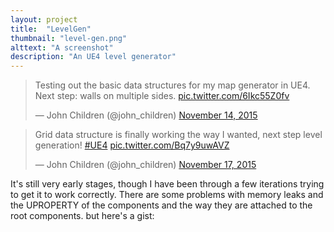 ```yaml
---
layout: project
title:  "LevelGen"
thumbnail: "level-gen.png"
alttext: "A screenshot"
description: "An UE4 level generator"
---
```



<blockquote class="twitter-tweet" lang="en"><p lang="en" dir="ltr">Testing out the basic data structures for my map generator in UE4. Next step: walls on multiple sides. <a href="https://t.co/6Ikc55Z0fv">pic.twitter.com/6Ikc55Z0fv</a></p>&mdash; John Children (@john_children) <a href="https://twitter.com/john_children/status/665423787622576128">November 14, 2015</a></blockquote>
<script async src="//platform.twitter.com/widgets.js" charset="utf-8"></script>

<blockquote class="twitter-tweet" lang="en"><p lang="en" dir="ltr">Grid data structure is finally working the way I wanted, next step level generation! <a href="https://twitter.com/hashtag/UE4?src=hash">#UE4</a> <a href="https://t.co/Bq7y9uwAVZ">pic.twitter.com/Bq7y9uwAVZ</a></p>&mdash; John Children (@john_children) <a href="https://twitter.com/john_children/status/666726771685920768">November 17, 2015</a></blockquote>
<script async src="//platform.twitter.com/widgets.js" charset="utf-8"></script>

It's still very early stages, though I have been through a few iterations trying to get it to work correctly.
There are some problems with memory leaks and the UPROPERTY of the components and the way they are
attached to the root components.   but here's a gist:

<script src="https://gist.github.com/jchildren/6ff0c21affea9e07d63d.js"></script>